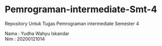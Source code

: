 # Pemrograman-intermediate-Smt-4
Repository Untuk Tugas Pemrograman intermediate Semester 4

Nama : Yudha Wahyu Iskandar <br>
Nim : 20200121014
